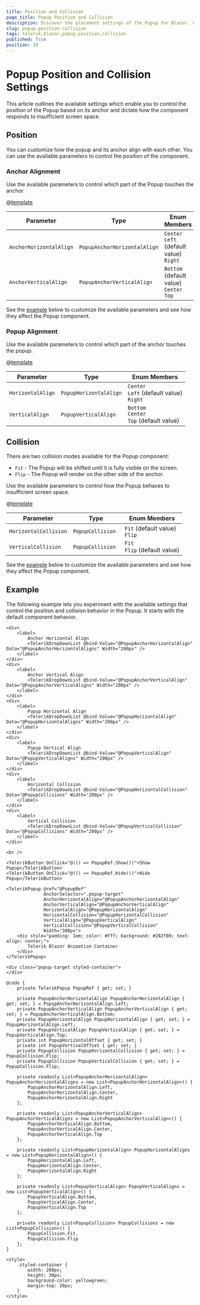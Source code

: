 ```yaml
---
title: Position and Collision
page_title: Popup Position and Collision
description: Discover the placement settings of the Popup for Blazor. Learn how to configure the Popup position and handle collisions.
slug: popup-position-collision
tags: telerik,blazor,popup,position,collision
published: True
position: 10
---
```


# Popup Position and Collision Settings

This article outlines the available settings which enable you to control the position of the Popup based on its anchor and dictate how the component responds to insufficient screen space.

## Position

You can customize how the popup and its anchor align with each other. You can use the available parameters to control the position of the component.

### Anchor Alignment

Use the available parameters to control which part of the Popup touches the anchor.

@[template](/_contentTemplates/common/parameters-table-styles.md#table-layout)

| Parameter | Type | Enum Members |
| ----------- | ----------- | ----------- |
| `AnchorHorizontalAlign` | `PopupAnchorHorizontalAlign` | `Center` <br /> `Left` (default value) <br /> `Right` |
| `AnchorVerticalAlign` | `PopupAnchorVerticalAlign` | `Bottom` (default value) <br /> `Center` <br /> `Top` |

See the [example](#example) below to customize the available parameters and see how they affect the Popup component.

### Popup Alignment

Use the available parameters to control which part of the anchor touches the popup.

@[template](/_contentTemplates/common/parameters-table-styles.md#table-layout)

| Parameter | Type | Enum Members |
| ----------- | ----------- | ----------- |
| `HorizontalAlign` | `PopupHorizontalAlign` | `Center` <br /> `Left` (default value) <br /> `Right` |
| `VerticalAlign` | `PopupVerticalAlign` | `Bottom` <br /> `Center` <br /> `Top` (default value) |

## Collision

There are two collision modes available for the Popup component:

* `Fit` - The Popup will be shifted until it is fully visible on the screen.
* `Flip` - The Popup will render on the other side of the anchor.

Use the available parameters to control how the Popup behaves to insufficient screen space.

@[template](/_contentTemplates/common/parameters-table-styles.md#table-layout)

| Parameter | Type | Enum Members |
| ----------- | ----------- | ----------- |
| `HorizontalCollision` | `PopupCollision ` | `Fit` (default value) <br /> `Flip`  |
| `VerticalCollision` | `PopupCollision ` | `Fit` <br /> `Flip` (default value) |

See the [example](#example) below to customize the available parameters and see how they affect the Popup component.

## Example

The following example lets you experiment with the available settings that control the position and collision behavior in the Popup. It starts with the default component behavior.

````CSHTML
<div>
    <label>
        Anchor Horizontal Align
        <TelerikDropDownList @bind-Value="@PopupAnchorHorizontalAlign" Data="@PopupAnchorHorizontalAligns" Width="200px" />
    </label>
</div>
<div>
    <label>
        Anchor Vertical Align
        <TelerikDropDownList @bind-Value="@PopupAnchorVerticalAlign" Data="@PopupAnchorVerticalAligns" Width="200px" />
    </label>
</div>
<div>
    <label>
        Popup Horizontal Align
        <TelerikDropDownList @bind-Value="@PopupHorizontalAlign" Data="@PopupHorizontalAligns" Width="200px" />
    </label>
</div>
<div>
    <label>
        Popup Vertical Align
        <TelerikDropDownList @bind-Value="@PopupVerticalAlign" Data="@PopupVerticalAligns" Width="200px" />
    </label>
</div>
<div>
    <label>
        Horizontal Collision
        <TelerikDropDownList @bind-Value="@PopupHorizontalCollision" Data="@PopupCollisions" Width="200px" />
    </label>
</div>
<div>
    <label>
        Vertical Collision
        <TelerikDropDownList @bind-Value="@PopupVerticalCollision" Data="@PopupCollisions" Width="200px" />
    </label>
</div>

<br />

<TelerikButton OnClick="@(() => PopupRef.Show())">Show Popup</TelerikButton>
<TelerikButton OnClick="@(() => PopupRef.Hide())">Hide Popup</TelerikButton>

<TelerikPopup @ref="@PopupRef"
              AnchorSelector=".popup-target"
              AnchorHorizontalAlign="@PopupAnchorHorizontalAlign"
              AnchorVerticalAlign="@PopupAnchorVerticalAlign"
              HorizontalAlign="@PopupHorizontalAlign"
              HorizontalCollision="@PopupHorizontalCollision"
              VerticalAlign="@PopupVerticalAlign"
              VerticalCollision="@PopupVerticalCollision"
              Width="300px">
    <div style="padding: 1em; color: #fff; background: #282f89; text-align: center;">
        Telerik Blazor Animation Container
    </div>
</TelerikPopup>

<div class="popup-target styled-container">
</div>

@code {
    private TelerikPopup PopupRef { get; set; }

    private PopupAnchorHorizontalAlign PopupAnchorHorizontalAlign { get; set; } = PopupAnchorHorizontalAlign.Left;
    private PopupAnchorVerticalAlign PopupAnchorVerticalAlign { get; set; } = PopupAnchorVerticalAlign.Bottom;
    private PopupHorizontalAlign PopupHorizontalAlign { get; set; } = PopupHorizontalAlign.Left;
    private PopupVerticalAlign PopupVerticalAlign { get; set; } = PopupVerticalAlign.Top;
    private int PopupHorizontalOffset { get; set; }
    private int PopupVertivalOffset { get; set; }
    private PopupCollision PopupHorizontalCollision { get; set; } = PopupCollision.Flip;
    private PopupCollision PopupVerticalCollision { get; set; } = PopupCollision.Flip;

    private readonly List<PopupAnchorHorizontalAlign> PopupAnchorHorizontalAligns = new List<PopupAnchorHorizontalAlign>() {
        PopupAnchorHorizontalAlign.Left,
        PopupAnchorHorizontalAlign.Center,
        PopupAnchorHorizontalAlign.Right
    };

    private readonly List<PopupAnchorVerticalAlign> PopupAnchorVerticalAligns = new List<PopupAnchorVerticalAlign>() {
        PopupAnchorVerticalAlign.Bottom,
        PopupAnchorVerticalAlign.Center,
        PopupAnchorVerticalAlign.Top
    };

    private readonly List<PopupHorizontalAlign> PopupHorizontalAligns = new List<PopupHorizontalAlign>() {
        PopupHorizontalAlign.Left,
        PopupHorizontalAlign.Center,
        PopupHorizontalAlign.Right
    };

    private readonly List<PopupVerticalAlign> PopupVerticalAligns = new List<PopupVerticalAlign>() {
        PopupVerticalAlign.Bottom,
        PopupVerticalAlign.Center,
        PopupVerticalAlign.Top
    };

    private readonly List<PopupCollision> PopupCollisions = new List<PopupCollision>() {
        PopupCollision.Fit,
        PopupCollision.Flip
    };
}

<style>
    .styled-container {
        width: 200px;
        height: 30px;
        background-color: yellowgreen;
        margin-top: 20px;
    }
</style>
````